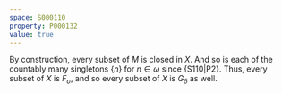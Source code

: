 ```yaml
---
space: S000110
property: P000132
value: true
---
```


By construction, every subset of $M$ is closed in $X$. And so is each of the countably many singletons $\{n\}$ for
$n \in \omega$ since {S110|P2}. Thus, every subset of $X$ is $F_\sigma$, and so every
subset of $X$ is $G_\delta$ as well.
